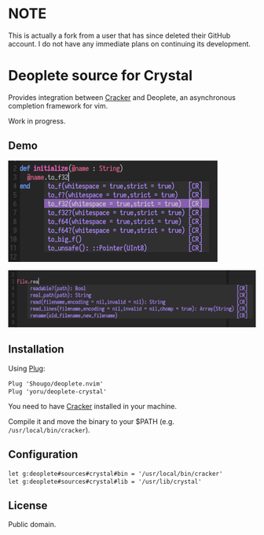 # NOTE
This is actually a fork from a user that has since deleted their GitHub account. I do not have any immediate plans on continuing its development.

# Deoplete source for Crystal

Provides integration between [Cracker](https://github.com/TechMagister/cracker)
and Deoplete, an asynchronous completion framework for vim.

Work in progress.

## Demo

![Img1](screenshots/1.png)

![Img2](screenshots/2.png)

## Installation

Using [Plug](https://github.com/junegunn/vim-plug):

```vim
Plug 'Shougo/deoplete.nvim'
Plug 'yoru/deoplete-crystal'
```

You need to have [Cracker](https://github.com/TechMagister/cracker) installed in
your machine.

Compile it and move the binary to your $PATH (e.g. `/usr/local/bin/cracker`).

## Configuration

```vim
let g:deoplete#sources#crystal#bin = '/usr/local/bin/cracker'
let g:deoplete#sources#crystal#lib = '/usr/lib/crystal'
```

## License

Public domain.
